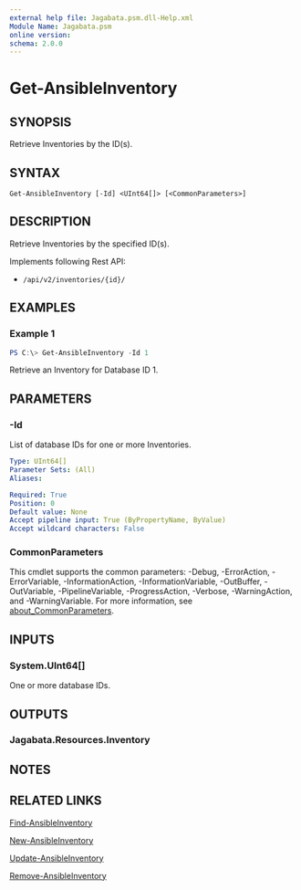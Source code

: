 ```yaml
---
external help file: Jagabata.psm.dll-Help.xml
Module Name: Jagabata.psm
online version:
schema: 2.0.0
---
```


# Get-AnsibleInventory

## SYNOPSIS
Retrieve Inventories by the ID(s).

## SYNTAX

```
Get-AnsibleInventory [-Id] <UInt64[]> [<CommonParameters>]
```

## DESCRIPTION
Retrieve Inventories by the specified ID(s).

Implements following Rest API:  
- `/api/v2/inventories/{id}/`  

## EXAMPLES

### Example 1
```powershell
PS C:\> Get-AnsibleInventory -Id 1
```

Retrieve an Inventory for Database ID 1.

## PARAMETERS

### -Id
List of database IDs for one or more Inventories.

```yaml
Type: UInt64[]
Parameter Sets: (All)
Aliases:

Required: True
Position: 0
Default value: None
Accept pipeline input: True (ByPropertyName, ByValue)
Accept wildcard characters: False
```

### CommonParameters
This cmdlet supports the common parameters: -Debug, -ErrorAction, -ErrorVariable, -InformationAction, -InformationVariable, -OutBuffer, -OutVariable, -PipelineVariable, -ProgressAction, -Verbose, -WarningAction, and -WarningVariable. For more information, see [about_CommonParameters](http://go.microsoft.com/fwlink/?LinkID=113216).

## INPUTS

### System.UInt64[]
One or more database IDs.

## OUTPUTS

### Jagabata.Resources.Inventory
## NOTES

## RELATED LINKS

[Find-AnsibleInventory](Find-AnsibleInventory.md)

[New-AnsibleInventory](New-AnsibleInventory.md)

[Update-AnsibleInventory](Update-AnsibleInventory.md)

[Remove-AnsibleInventory](Remove-AnsibleInventory.md)
